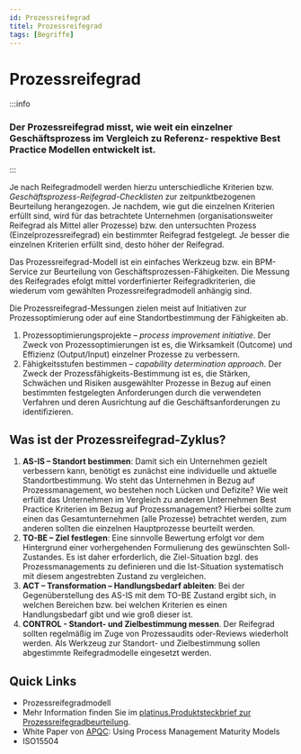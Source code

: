 ```yaml
---
id: Prozessreifegrad
titel: Prozessreifegrad
tags: [Begriffe]
---
```


# Prozessreifegrad

:::info

<h3>Der Prozessreifegrad misst, wie weit ein einzelner Geschäftsprozess im Vergleich zu Referenz- respektive Best Practice  Modellen entwickelt ist. </h3>

:::

Je nach Reifegradmodell werden hierzu unterschiedliche Kriterien bzw. *Geschäftsprozess-Reifegrad-Checklisten* zur zeitpunktbezogenen Beurteilung herangezogen. Je nachdem, wie gut die einzelnen Kriterien erfüllt sind, wird für das betrachtete Unternehmen (organisationsweiter Reifegrad als Mittel aller Prozesse)  bzw. den untersuchten Prozess (Einzelprozessreifegrad) ein bestimmter Reifegrad festgelegt. Je besser die einzelnen Kriterien erfüllt sind,  desto höher der Reifegrad.

Das Prozessreifegrad-Modell ist ein einfaches Werkzeug bzw. ein BPM-Service zur Beurteilung von Geschäftsprozessen-Fähigkeiten. Die Messung des Reifegrades efolgt mittel vorderfinierter Reifegradkriterien, die wiederum vom gewählten Prozessreifegradmodell anhängig sind. 

Die Prozessreifegrad-Messungen zielen meist auf Initiativen zur Prozessoptimierung oder auf eine Standortbestimmung der Fähigkeiten ab.

1. Prozessoptimierungsprojekte – *process improvement initiative*. Der Zweck von Prozessoptimierungen ist es, die Wirksamkeit (Outcome)  und Effizienz (Output/Input) einzelner Prozesse zu verbessern.
2. Fähigkeitsstufen bestimmen – *capability determination approach*. Der Zweck der Prozessfähigkeits-Bestimmung ist es, die Stärken, Schwächen und Risiken ausgewählter Prozesse in Bezug auf einen bestimmten festgelegten Anforderungen durch die verwendeten Verfahren  und deren Ausrichtung auf die Geschäftsanforderungen zu identifizieren.



## Was ist der Prozessreifegrad-Zyklus?

1. **AS-IS – Standort bestimmen**: Damit sich ein Unternehmen gezielt verbessern kann, benötigt es  zunächst eine individuelle und aktuelle Standortbestimmung. Wo steht das Unternehmen in Bezug auf Prozessmanagement, wo bestehen noch Lücken und Defizite? Wie weit erfüllt das Unternehmen im Vergleich zu anderen  Unternehmen Best Practice Kriterien im Bezug auf Prozessmanagement?  Hierbei sollte zum einen das Gesamtunternehmen (alle Prozesse)  betrachtet werden, zum anderen sollten die einzelnen Hauptprozesse  beurteilt werden.
2. **TO-BE – Ziel festlegen**: Eine sinnvolle Bewertung erfolgt vor dem Hintergrund einer  vorhergehenden Formulierung des gewünschten Soll-Zustandes. Es ist daher erforderlich, die Ziel-Situation bzgl. des Prozessmanagements zu  definieren und die Ist-Situation systematisch mit diesem angestrebten  Zustand zu vergleichen.
3. **ACT – Transformation – Handlungsbedarf ableiten**: Bei der Gegenüberstellung des AS-IS mit dem TO-BE Zustand ergibt sich,  in welchen Bereichen bzw. bei welchen Kriterien es einen Handlungsbedarf gibt und wie groß dieser ist.
4. **CONTROL - Standort- und  Zielbestimmung messen**. Der Reifegrad sollten regelmäßig im Zuge von Prozessaudits oder-Reviews wiederholt werden. Als Werkzeug zur Standort- und Zielbestimmung sollen abgestimmte Reifegradmodelle eingesetzt werden.



## Quick Links 

-  Prozessreifegradmodell
- Mehr Information finden Sie im [platinus.Produktsteckbrief zur Prozessreifegradbeurteilung](https://sway.office.com/Atz2otj4LGswMmX5).
- White Paper von [APQC](https://www.apqc.org/): Using Process Management Maturity Models
- ISO15504

